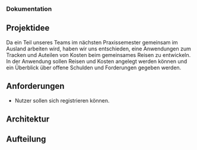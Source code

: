 ### Dokumentation

## Projektidee
Da ein Teil unseres Teams im nächsten Praxissemester gemeinsam im Ausland arbeiten wird, haben wir uns entschieden, eine 
Anwendungen zum Tracken und Auteilen von Kosten beim gemeinsames Reisen zu entwickeln. In der Anwendung sollen Reisen und 
Kosten angelegt werden können und ein Überblick über offene Schulden und Forderungen gegeben werden.
## Anforderungen
* Nutzer sollen sich registrieren können.
## Architektur
## Aufteilung
